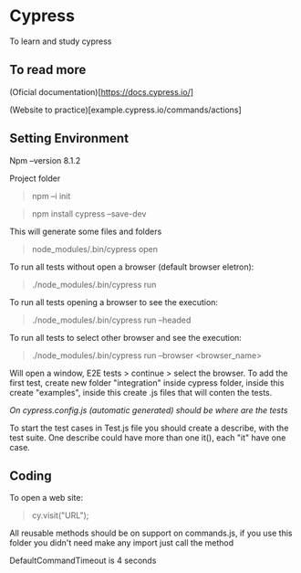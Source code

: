 # Cypress
To learn and study cypress

## To read more

(Oficial documentation)[https://docs.cypress.io/]

(Website to practice)[example.cypress.io/commands/actions]

## Setting Environment

Npm –version 8.1.2 

Project folder 

> npm –i init 

> npm install cypress –save-dev  

This will generate some files and folders 

> node_modules/.bin/cypress open 

To run all tests without open a browser (default browser eletron): 

> ./node_modules/.bin/cypress run 

To run all tests opening a browser to see the execution: 

> ./node_modules/.bin/cypress run –headed 

To run all tests to select other browser and see the execution: 

> ./node_modules/.bin/cypress run –browser <browser_name> 

Will open a window, E2E tests > continue > select the browser. To add the first test, create new folder "integration" inside cypress folder, inside this create "examples", inside this create .js files that will conten the tests. 

*On cypress.config.js (automatic generated) should be where are the tests*

To start the test cases in Test.js file you should create a describe, with the test suite. One describe could have more than one it(), each "it" have one case.

## Coding

To open a web site: 

> cy.visit("URL");

All reusable methods should be on support on commands.js, if you use this folder you didn't need make any import just call the method 
 
DefaultCommandTimeout is 4 seconds

